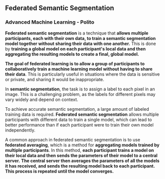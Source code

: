## Federated Semantic Segmentation
### Advanced Machine Learning - Polito
**Federated semantic segmentation** is a technique that **allows multiple participants, each with their own data, to train a semantic segmentation model together without sharing their data with one another.** This is done by **training a global model on each participant's local data and then aggregating the resulting models to create a final, global model.**

**The goal of federated learning is to allow a group of participants to collaboratively train a machine learning model without having to share their data**. This is particularly useful in situations where the data is sensitive or private, and sharing it would be inappropriate.

In **semantic segmentation**, the task is to assign a label to each pixel in an image. This is a challenging problem, as the labels for different pixels may vary widely and depend on context. 

To achieve accurate semantic segmentation, a large amount of labeled training data is required. **Federated semantic segmentation** allows multiple participants with different data to train a single model, which can lead to better performance than if each participant were to train their own model independently.

A common approach in federated semantic segmentation is to use **federated averaging**, which is a method for **aggregating models trained by multiple participants**. In this method, **each participant trains a model on their local data and then sends the parameters of their model to a central server.** **The central server then averages the parameters of all the models it has received, and sends the resulting model back to each participant. This process is repeated until the model converges.**
